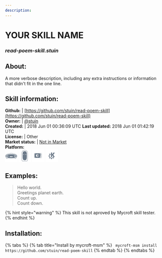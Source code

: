 ```yaml
--- 
description: 
---
```


# YOUR SKILL NAME  
### _read-poem-skill.stuin_  
## About:  
A more verbose description, including any extra instructions or
information that didn't fit in the one line.

## Skill information:  
**Github:** | [https://github.com/stuin/read-poem-skill](https://github.com/stuin/read-poem-skill)  
**Owner:** | [@stuin](https://github.com/stuin)  
**Created:** | 2018 Jun 01 00:36:09 UTC  **Last updated:** 2018 Jun 01 01:42:19 UTC  
**License:** | Other  
**Market status:** | [Not in Market](https://market.mycroft.ai/skill/)  
**Platform:**  
 ![](../.gitbook/assets/mark-1-icon.png)  ![](../.gitbook/assets/mark-2-icon.png)  ![](../.gitbook/assets/picroft-icon.png)  ![](../.gitbook/assets/kde.png)   
## Examples:  
> Hello world.  
> Greetings planet earth.  
> Count up.  
> Count down.  
  
{% hint style="warning" %}
This skill is not aproved by Mycroft skill tester.
{% endhint %}
    
## Installation:  
{% tabs %}
{% tab title="Install by mycroft-msm" %}
``` mycroft-msm install https://github.com/stuin/read-poem-skill```
{% endtab %}
  {% endtabs %}
  